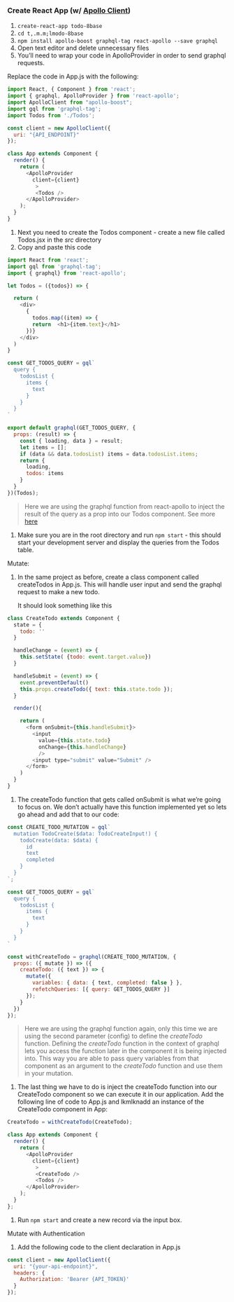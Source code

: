 ### Create React App \(w/ [Apollo Client](https://www.apollographql.com/docs/react/)\)

1. `create-react-app todo-8base`
2. `cd t,.m.m;lmodo-8base`
3. `npm install apollo-boost graphql-tag react-apollo --save graphql`
4. Open text editor and delete unnecessary files
5. You’ll need to wrap your code in ApolloProvider in order to send graphql requests.

Replace the code in App.js with the following:

```javascript
import React, { Component } from 'react';
import { graphql, ApolloProvider } from 'react-apollo';
import ApolloClient from "apollo-boost";
import gql from 'graphql-tag';
import Todos from './Todos';

const client = new ApolloClient({
  uri: "{API_ENDPOINT}"
});

class App extends Component {
  render() {
    return (
      <ApolloProvider
        client={client}
         >
         <Todos />
      </ApolloProvider>
    );
  }
}
```

1. Next you need to create the Todos component - create a new file called Todos.jsx in the _src_ directory
2. Copy and paste this code

```javascript
import React from 'react';
import gql from 'graphql-tag';
import { graphql} from 'react-apollo';

let Todos = ({todos}) => {

  return (
    <div>
      {
        todos.map((item) => {
        return  <h1>{item.text}</h1>
      })}
    </div>
  )
}

const GET_TODOS_QUERY = gql`
  query {
    todosList {
      items {
        text
      }
    }
  }
`

export default graphql(GET_TODOS_QUERY, {
  props: (result) => {
    const { loading, data } = result;
    let items = [];
    if (data && data.todosList) items = data.todosList.items;
    return {
      loading,
      todos: items
    }
  }
})(Todos);
```

> Here we are using the graphql function from react-apollo to inject the result of the query as a prop into our Todos component. See more [here](https://www.apollographql.com/docs/react/basics/setup#graphql)

1. Make sure you are in the root directory and run `npm start` - this should start your development server and display the queries from the Todos table.

Mutate:

1. In the same project as before, create a class component called createTodos in App.js. This will handle user input and send the graphql request to make a new todo.

   It should look something like this

```javascript
class CreateTodo extends Component {
  state = {
    todo: ''
  }

  handleChange = (event) => {
    this.setState( {todo: event.target.value})
  }

  handleSubmit = (event) => {
    event.preventDefault()
    this.props.createTodo({ text: this.state.todo });
  }

  render(){

    return (
      <form onSubmit={this.handleSubmit}>
        <input
          value={this.state.todo}
          onChange={this.handleChange}
          />
        <input type="submit" value="Submit" />
      </form>
    )
  }
}
```

1. The createTodo function that gets called onSubmit is what we’re going to focus on. We don’t actually have this function implemented yet so lets go ahead and add that to our code:

```javascript
const CREATE_TODO_MUTATION = gql`
  mutation TodoCreate($data: TodoCreateInput!) {
    todoCreate(data: $data) {
      id
      text
      completed
    }
  }
`;

const GET_TODOS_QUERY = gql`
  query {
    todosList {
      items {
        text
      }
    }
  }
`

const withCreateTodo = graphql(CREATE_TODO_MUTATION, {
  props: ({ mutate }) => ({
    createTodo: ({ text }) => {
      mutate({
        variables: { data: { text, completed: false } },
        refetchQueries: [{ query: GET_TODOS_QUERY }]
      });
    }
  })
});
```

> Here we are using the graphql function again, only this time we are using the second parameter \(config\) to define the _createTodo_ function. Defining the _createTodo_ function in the context of graphql lets you access the function later in the component it is being injected into. This way you are able to pass query variables from that component as an argument to the _createTodo_ function and use them in your mutation.

1. The last thing we have to do is inject the createTodo function into our CreateTodo component so we can execute it in our application. Add the following line of code to App.js and lkmlknadd an instance of the CreateTodo component in App:

```javascript
CreateTodo = withCreateTodo(CreateTodo);

class App extends Component {
  render() {
    return (
      <ApolloProvider
        client={client}
         >
         <CreateTodo />
         <Todos />
      </ApolloProvider>
    );
  }
};
```

1. Run `npm start` and create a new record via the input box.

Mutate with Authentication

1. Add the following code to the client declaration in App.js 

```javascript
const client = new ApolloClient({
  uri: "{your-api-endpoint}",
  headers: {
    Authorization: 'Bearer {API_TOKEN}'
  }
});
```
